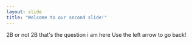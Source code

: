 ```yaml
---
layout: slide
title: "Welcome to our second slide!"
---
```

2B or not 2B that's the question
i am here
Use the left arrow to go back!
